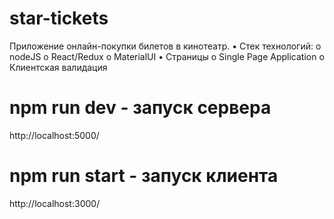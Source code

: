 # star-tickets
Приложение онлайн-покупки билетов в кинотеатр.
•	Стек технологий:
o	nodeJS
o	React/Redux
o	MaterialUI
•	Страницы
o	Single Page Application
o	Клиентская валидация

# npm run dev - запуск сервера 
http://localhost:5000/
# npm run start - запуск клиента 
http://localhost:3000/
